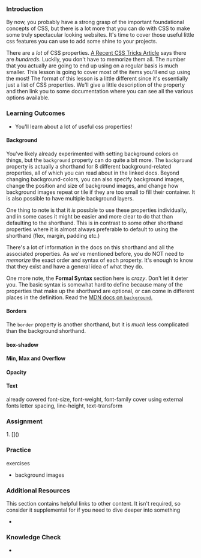 ### Introduction
By now, you probably have a strong grasp of the important foundational concepts of CSS, but there is a lot more that you can do with CSS to make some truly spectacular looking websites. It's time to cover those useful little css features you can use to add some shine to your projects.

There are a _lot_ of CSS properties. [A Recent CSS Tricks Article](https://css-tricks.com/how-many-css-properties-are-there/) says there are _hundreds_. Luckily, you don't have to memorize them all. The number that you actually are going to end up using on a regular basis is much smaller. This lesson is going to cover most of the items you'll end up using the most! The format of this lesson is a little different since it's essentially just a list of CSS properties. We'll give a little description of the property and then link you to some documentation where you can see all the various options available.

### Learning Outcomes
- You'll learn about a lot of useful css properties!

#### Background
You've likely already experimented with setting background colors on things, but the `background` property can do quite a bit more. The `background` property is actually a shorthand for 8 different background-related properties, all of which you can read about in the linked docs. Beyond changing background-colors, you can also specify background images, change the position and size of background images, and change how background images repeat or tile if they are too small to fill their container. It is also possible to have multiple background layers.

One thing to note is that it _is_ possible to use these properties individually, and in some cases it might be easier and more clear to do that than defaulting to the shorthand. This is in contrast to some other shorthand properties where it is almost always preferable to default to using the shorthand (flex, margin, padding etc.)

There's a lot of information in the docs on this shorthand and all the associated properties. As we've mentioned before, you do NOT need to _memorize_ the exact order and syntax of each property. It's enough to know that they exist and have a general idea of what they do.

One more note, the **Formal Syntax** section here is _crazy_. Don't let it deter you. The basic syntax is somewhat hard to define because many of the properties that make up the shorthand are optional, or can come in different places in the definition. Read the [MDN docs on `background`.](https://developer.mozilla.org/en-US/docs/Web/CSS/background)

#### Borders
The `border` property is another shorthand, but it is _much_ less complicated than the background shorthand.

#### box-shadow

#### Min, Max and Overflow

#### Opacity

#### Text
already covered font-size, font-weight, font-family
cover using external fonts
letter spacing, line-height, text-transform

### Assignment
<div class="lesson-content__panel" markdown="1">
1. []()
</div>

### Practice
exercises
- background images

### Additional Resources
This section contains helpful links to other content. It isn't required, so consider it supplemental for if you need to dive deeper into something
* []()

### Knowledge Check
*